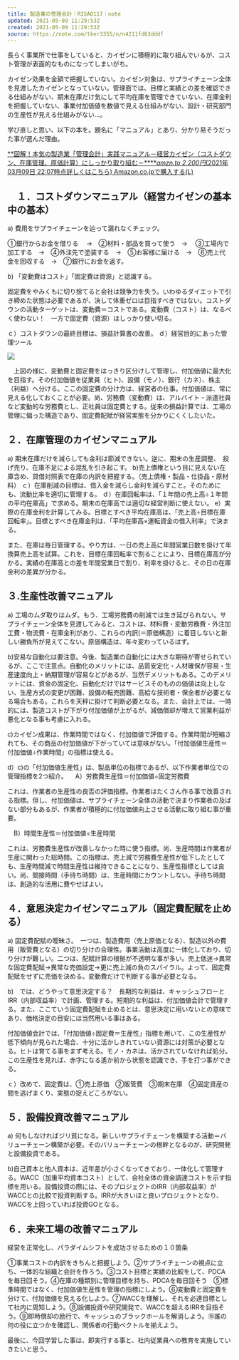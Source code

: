 ```yaml
---
title: 製造業の管理会計｜RISAO117｜note
updated: 2021-05-09 11:29:53Z
created: 2021-05-09 11:29:53Z
source: https://note.com/tker3355/n/n4211fd63dddf
---
```


長らく事業所で仕事をしていると、カイゼンに積極的に取り組んでいるが、コスト管理が表面的なものになってしまいがち。

カイゼン効果を金額で把握していない。カイゼン対象は、サプライチェーン全体を見渡したカイゼンとなっていない。管理面では、目標と実績との差を確認できる仕組みがない、期末在庫だけ気にして平均在庫を管理できていない、在庫金利を把握していない、事業付加価値を数値で見える仕組みがない、設計・研究部門の生産性が見える仕組みがない…。

学び直しと思い、以下の本を。題名に「マニュアル」とあり、分かり易そうだった事が選んだ理由。

[**図解！本気の製造業「管理会計」実践マニュアル－経営カイゼン（コストダウン、在庫管理、原価計算）にしっかり取り組む－*****amzn.to* *2,200円*(2021年03月09日 22:07時点詳しくはこちら)   Amazon.co.jpで購入する](https://amzn.to/3v6z85h)[(L)](https://amzn.to/3v6z85h)

## 　１．コストダウンマニュアル（経営カイゼンの基本中の基本）

a) 費用をサプライチェーンを辿って漏れなくチェック。

①銀行からお金を借りる 　→　②材料・部品を買って使う　→　 ③工場内で加工する　→　④外注先で塗装する　→　⑤お客様に届ける　→　⑥売上代金を回収する　→　⑦銀行にお金を返す。

b) 「変動費はコスト」「固定費は資源」と認識する。

固定費をやみくもに切り捨てると会社は競争力を失う。いわゆるダイエットで引き締めた状態は必要であるが、決して体重ゼロは目指すべきではない。コストダウンの活動ターゲットは、変動費＝コストである。変動費（コスト）は、なるべく使わない！　一方で固定費（資源）はしっかり使い切る。

ｃ）コストダウンの最終目標は、損益計算書の改善。
ｄ）経営目的にあった管理ツール

![](https://assets.st-note.com/production/uploads/images/50909900/picture_pc_ca826ca4271aea6fc49d316bd70a48f6.png?width=800)

　上図の様に、変動費と固定費をはっきり区分けして管理し、付加価値に最大化を目指す。その付加価値を従業員（ヒト)、設備（モノ）、銀行（カネ）、株主（利益）へ分ける。ここの固定費の分け方は、経営者の仕事。付加価値は、常に見える化しておくことが必要。尚、労務費（変動費）は、アルバイト・派遣社員など変動的な労務費とし、正社員は固定費とする。従来の損益計算では、工場の管理に偏った構造であり、固定費配賦が経営実態を分かりにくくしたいた。

## ２．在庫管理のカイゼンマニュアル

a) 期末在庫だけを減らしても金利は節減できない。逆に、期末の生産調整、　投げ売り、在庫不足による混乱を引き起こす。
b)売上債権という目に見えない在庫含め、貸借対照表で在庫の内訳を把握する。（売上債権・製品・仕掛品・原材料）
ｃ）在庫削減の目標は、借入金を減らし金利を減らすこと。そのためにも、流動比率を適切に管理する。
ｄ）在庫回転率は、「１年間の売上高÷１年間の平均在庫高」で求める。期末の在庫高では適切な経営判断に使えない。
e）実際の在庫金利を計算してみる。目標とすべき平均在庫高は、「売上高÷目標在庫回転率」。目標とすべき在庫金利は、「平均在庫高×運転資金の借入利率」で決まる。

また、在庫は毎日管理する。やり方は、一日の売上高に年間営業日数を掛けて年換算売上高を試算。これを、目標在庫回転率で割ることにより、目標在庫高が分かる。実績の在庫高との差を年間営業日で割り、利率を掛けると、その日の在庫金利の差異が分かる。

## ３.生産性改善マニュアル

a) 工場のムダ取りはムダ。もう、工場労務費の削減では生き延びられない。サプライチェーン全体を見渡してみると、コストは、材料費・変動労務費・外注加工費・物流費・在庫金利があり、これらの内訳(＝原価構造）に着目しないと新しい勝負所が見えてこない。原価構造は、年々変わっているはず。

b)安易な自動化は要注意。今後、製造業の自動化には大きな期待が寄せられているが、ここで注意点。自動化のメリットには、品質安定化・人材確保が容易・生産速度向上・納期管理が容易などがあるが、当然デメリットもある。このデメリットには、資金の固定化、自動化だけではサービスそのものの価値は向上しない、生産方式の変更が困難、設備の転売困難、高給な技術者・保全者が必要となる場合もある。これらを天秤に掛けて判断必要となる。また、会計上では、一時的には、製造コストが下がり付加価値が上がるが、減価償却が増えて営業利益が悪化となる事も考慮に入れる。

c)カイゼン成果は、作業時間ではなく、付加価値で評価する。作業時間が短縮されても、その商品の付加価値が下がっていては意味がない。「付加価値生産性＝付加価値÷作業時間」の指標は使える。

d）c)の「付加価値生産性」は、製品単位の指標であるが、以下作業者単位での管理指標を2つ紹介。
　A）労務費生産性＝付加価値÷固定労務費

これは、作業者の生産性の良否の評価指標。作業者はたくさん作る事で改善される指標。但し、付加価値は、サプライチェーン全体の活動で決まり作業者の及ばない部分もあるが、作業者が積極的に付加価値向上させる活動に取り組む事が重要。

　B）時間生産性＝付加価値÷生産時間

これは、労務費生産性が改善しなかった時に使う指標。尚、生産時間は作業者が生産に関わった総時間。この指標は、売上減で労務費生産性が低下したとしても、生産時間減で時間生産性は維持できることになり、生産性指標としては良い。尚、間接時間（手待ち時間）は、生産時間にカウントしない。手待ち時間は、創造的な活用に費やせばよい。

## ４．意思決定カイゼンマニュアル（固定費配賦を止める）

a) 固定費配賦の曖昧さ。　一つは、製造費用（売上原価となる）、製造以外の費用（販管費となる）の切り分けの合理性。事業活動は高度に一体化しており、切り分けが難しい。二つは、配賦計算の根拠が不透明な事が多い。売上低迷→異常な固定費配賦→異常な売価設定→更に売上減の負のスパイラル。よって、固定費配賦をせずに売価を決める。変動費だけで判断する事が必要となる。

b)　では、どうやって意思決定する？　長期的な利益は、キャッシュフローとIRR（内部収益率）で計画、管理する。短期的な利益は、付加価値会計で管理する。また、ここていう固定費配賦を止めるとは、意思決定に用いないとの意味であり、価格決定の目安には当然用いる事はある。

付加価値会計では、「付加価値÷固定費＝生産性」指標を用いて、この生産性が低下傾向が見られた場合、十分に活かしきれていない資源には対策が必要となる。ヒトは育てる事をまず考える。モノ・カネは、活かされていなければ処分。この生産性を見れば、赤字になる遙か前から状態を認識でき、手を打つ事ができる。

ｃ）改めて、固定費は、①売上原価　②販管費　③期末在庫　④固定資産の間を逃げまくり、実態の捉えどころがない。

## ５．設備投資改善マニュアル

a) 何もしなければジリ貧になる。新しいサプライチェーンを構築する活動＝バリューチェーン構築が必要。そのバリューチェーンの根幹となるのが、研究開発と設備投資である。

b)自己資本と他人資本は、近年差が小さくなってきており、一体化して管理する。WACC（加重平均資本コスト）として、会社全体の資金調達コストを示す指標を用いる。設備投資の際には、そのプロジェクトのIRR（内部収益率）がWACCとの比較で投資判断する。IRRが大きいほと良いプロジェクトとなり、WACCを上回っていれば投資GOとなる。

## ６．未来工場の改善マニュアル

経営を正常化し、パラダイムシフトを成功させるための１０箇条

①事業コストの内訳をきちんと把握しよう。②サプライチェーンの視点に立ち、一体的な組織と会計を作ろう。③コスト目標と実績の比較をして、PDCAを毎日回そう。④在庫の種類別に管理目標を持ち、PDCAを毎日回そう　⑤標準時間ではなく、付加価値生産性を管理の指標にしよう。⑥変動費と固定費を分けて、付加価値を見える化しよう。⑦WACCを理解し、それを必達目標として社内に周知しよう。⑧設備投資や研究開発で、WACCを超えるIRRを目指そう。⑨即時償却の励行で、キャッシュのブラックホールを解消しよう。⑩誰の何の役に立つかを確認し、関係者の行動ベクトルを揃えよう。

最後に、今回学習した事は、即実行する事と、社内従業員への教育を実施していきたいと思う。